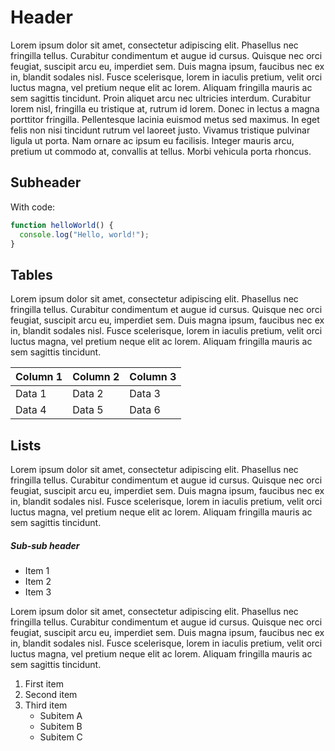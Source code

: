 # Header

Lorem ipsum dolor sit amet, consectetur adipiscing elit. Phasellus nec fringilla tellus. Curabitur condimentum et augue id cursus. Quisque nec orci feugiat, suscipit arcu eu, imperdiet sem. Duis magna ipsum, faucibus nec ex in, blandit sodales nisl. Fusce scelerisque, lorem in iaculis pretium, velit orci luctus magna, vel pretium neque elit ac lorem. Aliquam fringilla mauris ac sem sagittis tincidunt. Proin aliquet arcu nec ultricies interdum. Curabitur lorem nisl, fringilla eu tristique at, rutrum id lorem. Donec in lectus a magna porttitor fringilla. Pellentesque lacinia euismod metus sed maximus. In eget felis non nisi tincidunt rutrum vel laoreet justo. Vivamus tristique pulvinar ligula ut porta. Nam ornare ac ipsum eu facilisis. Integer mauris arcu, pretium ut commodo at, convallis at tellus. Morbi vehicula porta rhoncus.

## Subheader

With code:

```javascript
function helloWorld() {
  console.log("Hello, world!");
}
```

## Tables

Lorem ipsum dolor sit amet, consectetur adipiscing elit. Phasellus nec fringilla tellus. Curabitur condimentum et augue id cursus. Quisque nec orci feugiat, suscipit arcu eu, imperdiet sem. Duis magna ipsum, faucibus nec ex in, blandit sodales nisl. Fusce scelerisque, lorem in iaculis pretium, velit orci luctus magna, vel pretium neque elit ac lorem. Aliquam fringilla mauris ac sem sagittis tincidunt.

| Column 1 | Column 2 | Column 3 |
|----------|----------|----------|
| Data 1   | Data 2   | Data 3   |
| Data 4   | Data 5   | Data 6   |

## Lists

Lorem ipsum dolor sit amet, consectetur adipiscing elit. Phasellus nec fringilla tellus. Curabitur condimentum et augue id cursus. Quisque nec orci feugiat, suscipit arcu eu, imperdiet sem. Duis magna ipsum, faucibus nec ex in, blandit sodales nisl. Fusce scelerisque, lorem in iaculis pretium, velit orci luctus magna, vel pretium neque elit ac lorem. Aliquam fringilla mauris ac sem sagittis tincidunt.

##### Sub-sub header

- Item 1
- Item 2
- Item 3

Lorem ipsum dolor sit amet, consectetur adipiscing elit. Phasellus nec fringilla tellus. Curabitur condimentum et augue id cursus. Quisque nec orci feugiat, suscipit arcu eu, imperdiet sem. Duis magna ipsum, faucibus nec ex in, blandit sodales nisl. Fusce scelerisque, lorem in iaculis pretium, velit orci luctus magna, vel pretium neque elit ac lorem. Aliquam fringilla mauris ac sem sagittis tincidunt.

1. First item
2. Second item
3. Third item
   - Subitem A
   - Subitem B
   - Subitem C
